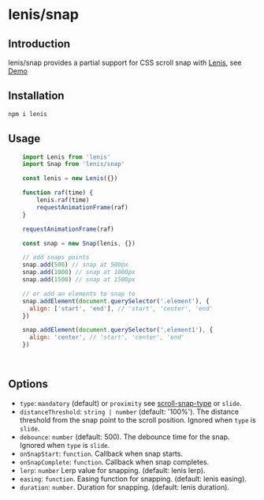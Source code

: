 # lenis/snap

## Introduction
lenis/snap provides a partial support for CSS scroll snap with [Lenis](https://github.com/darkroomengineering/lenis), see [Demo](https://lenis.darkroom.engineering/snap)

## Installation

```bash
npm i lenis
```

## Usage

```jsx
    import Lenis from 'lenis'
    import Snap from 'lenis/snap'

    const lenis = new Lenis({})

    function raf(time) {
        lenis.raf(time)
        requestAnimationFrame(raf)
    }

    requestAnimationFrame(raf)

    const snap = new Snap(lenis, {})

    // add snaps points
    snap.add(500) // snap at 500px
    snap.add(1000) // snap at 1000px
    snap.add(1500) // snap at 1500px

    // or add an elements to snap to
    snap.addElement(document.querySelector('.element'), {
      align: ['start', 'end'], // 'start', 'center', 'end'
    })

    snap.addElement(document.querySelector('.element1'), {
      align: 'center', // 'start', 'center', 'end'
    })
    
    
```

## Options

- `type`: `mandatory` (default) or `proximity` see [scroll-snap-type](https://developer.mozilla.org/en-US/docs/Web/CSS/scroll-snap-type) or `slide`.
- `distanceThreshold`: `string | number` (default: '100%'). The distance threshold from the snap point to the scroll position. Ignored when `type` is `slide`. 
- `debounce`: `number` (default: 500). The debounce time for the snap. Ignored when `type` is `slide`.
- `onSnapStart`: `function`. Callback when snap starts.
- `onSnapComplete`: `function`. Callback when snap completes.
- `lerp`: `number` Lerp value for snapping. (default: lenis lerp). 
- `easing`: `function`. Easing function for snapping. (default: lenis easing).
- `duration`: `number`. Duration for snapping. (default: lenis duration).